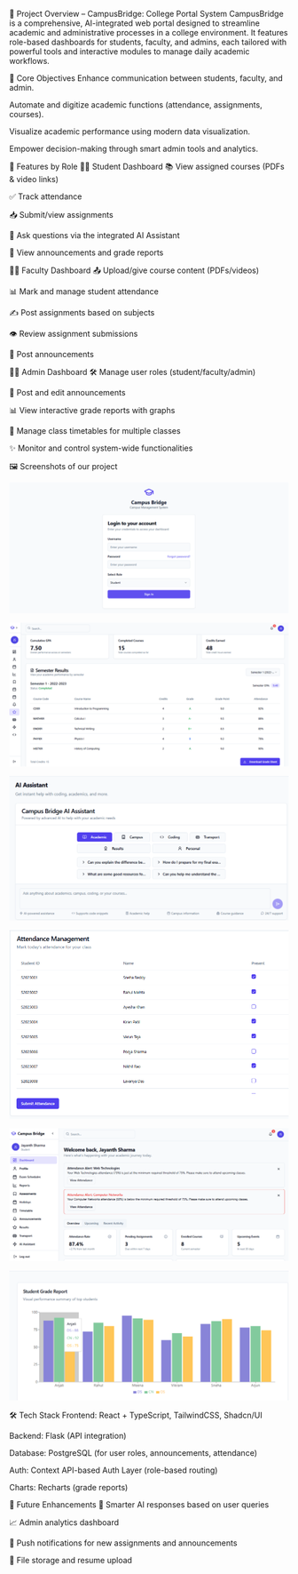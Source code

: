 📘 Project Overview – CampusBridge: College Portal System
CampusBridge is a comprehensive, AI-integrated web portal designed to streamline academic and administrative processes in a college environment. It features role-based dashboards for students, faculty, and admins, each tailored with powerful tools and interactive modules to manage daily academic workflows.

🎯 Core Objectives
Enhance communication between students, faculty, and admin.

Automate and digitize academic functions (attendance, assignments, courses).

Visualize academic performance using modern data visualization.

Empower decision-making through smart admin tools and analytics.

🔑 Features by Role
👨‍🎓 Student Dashboard
📚 View assigned courses (PDFs & video links)

✅ Track attendance

📥 Submit/view assignments

🧠 Ask questions via the integrated AI Assistant

🧾 View announcements and grade reports

👩‍🏫 Faculty Dashboard
📤 Upload/give course content (PDFs/videos)

📊 Mark and manage student attendance

✍️ Post assignments based on subjects

👁 Review assignment submissions

🎤 Post announcements

🧑‍💼 Admin Dashboard
🛠 Manage user roles (student/faculty/admin)

🧾 Post and edit announcements

📊 View interactive grade reports with graphs

📅 Manage class timetables for multiple classes

✨ Monitor and control system-wide functionalities

🖼 Screenshots of our project

![alt text](public\loginPage.png)

![alt text](public\gradesheet.png)

![alt text](public\aiAssist.png)

![alt text](public\attendance.png)

![alt text](public\studentDash.png)

![alt text](public\studentReports.png)


🛠 Tech Stack
Frontend: React + TypeScript, TailwindCSS, Shadcn/UI

Backend: Flask (API integration)

Database: PostgreSQL (for user roles, announcements, attendance)

Auth: Context API-based Auth Layer (role-based routing)

Charts: Recharts (grade reports)


🚀 Future Enhancements
🧠 Smarter AI responses based on user queries

📈 Admin analytics dashboard

🔔 Push notifications for new assignments and announcements

📂 File storage and resume upload

